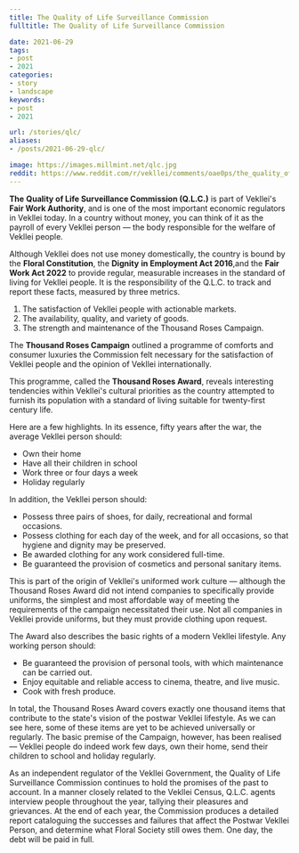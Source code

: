 ```yaml
---
title: The Quality of Life Surveillance Commission
fulltitle: The Quality of Life Surveillance Commission

date: 2021-06-29
tags:
- post
- 2021
categories:
- story
- landscape
keywords:
- post
- 2021

url: /stories/qlc/
aliases:
- /posts/2021-06-29-qlc/

image: https://images.millmint.net/qlc.jpg
reddit: https://www.reddit.com/r/vekllei/comments/oae0ps/the_quality_of_life_surveillance_commission/
---
```


**The** **Quality of Life Surveillance Commission (Q.L.C.)** is part of Vekllei's **Fair Work Authority**, and is one of the most important economic regulators in Vekllei today. In a country without money, you can think of it as the payroll of every Vekllei person — the body responsible for the welfare of Vekllei people.

Although Vekllei does not use money domestically, the country is bound by the **Floral Constitution**, the **Dignity** **in Employment Act 2016**,and the **Fair Work Act 2022** to provide regular, measurable increases in the standard of living for Vekllei people. It is the responsibility of the Q.L.C. to track and report these facts, measured by three metrics.

1. The satisfaction of Vekllei people with actionable markets.
2. The availability, quality, and variety of goods.
3. The strength and maintenance of the Thousand Roses Campaign.

The **Thousand Roses Campaign** outlined a programme of comforts and consumer luxuries the Commission felt necessary for the satisfaction of Vekllei people and the opinion of Vekllei internationally.

This programme, called the **Thousand Roses Award**, reveals interesting tendencies within Vekllei's cultural priorities as the country attempted to furnish its population with a standard of living suitable for twenty-first century life.

Here are a few highlights. In its essence, fifty years after the war, the average Vekllei person should:

* Own their home
* Have all their children in school
* Work three or four days a week
* Holiday regularly

In addition, the Vekllei person should:

* Possess three pairs of shoes, for daily, recreational and formal occasions.
* Possess clothing for each day of the week, and for all occasions, so that hygiene and dignity may be preserved.
* Be awarded clothing for any work considered full-time.
* Be guaranteed the provision of cosmetics and personal sanitary items.

This is part of the origin of Vekllei's uniformed work culture — although the Thousand Roses Award did not intend companies to specifically provide uniforms, the simplest and most affordable way of meeting the requirements of the campaign necessitated their use. Not all companies in Vekllei provide uniforms, but they must provide clothing upon request.

The Award also describes the basic rights of a modern Vekllei lifestyle. Any working person should:

* Be guaranteed the provision of personal tools, with which maintenance can be carried out.
* Enjoy equitable and reliable access to cinema, theatre, and live music.
* Cook with fresh produce.

In total, the Thousand Roses Award covers exactly one thousand items that contribute to the state's vision of the postwar Vekllei lifestyle. As we can see here, some of these items are yet to be achieved universally or regularly. The basic premise of the Campaign, however, has been realised — Vekllei people do indeed work few days, own their home, send their children to school and holiday regularly.

As an independent regulator of the Vekllei Government, the Quality of Life Surveillance Commission continues to hold the promises of the past to account. In a manner closely related to the Vekllei Census, Q.L.C. agents interview people throughout the year, tallying their pleasures and grievances. At the end of each year, the Commission produces a detailed report cataloguing the successes and failures that affect the Postwar Vekllei Person, and determine what Floral Society still owes them. One day, the debt will be paid in full.
